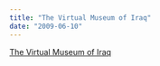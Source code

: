 ```yaml
---
title: "The Virtual Museum of Iraq"
date: "2009-06-10"
---
```


[The Virtual Museum of Iraq](https://www.virtualmuseumiraq.cnr.it/)
